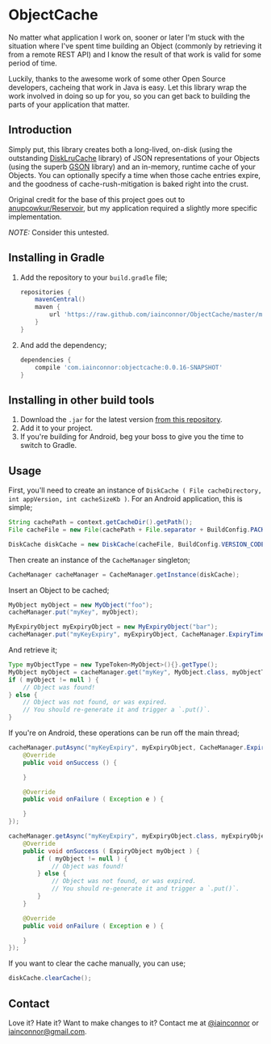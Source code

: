 # ObjectCache

No matter what application I work on, sooner or later I'm stuck with the situation where I've spent time building an Object (commonly by retrieving it from a remote REST API) and I know the result of that work is valid for some period of time.

Luckily, thanks to the awesome work of some other Open Source developers, cacheing that work in Java is easy.
Let this library wrap the work involved in doing so up for you, so you can get back to building the parts of your application that matter.

## Introduction

Simply put, this library creates both a long-lived, on-disk (using the outstanding [DiskLruCache](https://github.com/JakeWharton/DiskLruCache) library) of JSON representations of your Objects (using the superb [GSON](https://code.google.com/p/google-gson/) library) and an in-memory, runtime cache of your Objects. You can optionally specify a time when those cache entries expire, and the goodness of cache-rush-mitigation is baked right into the crust.

Original credit for the base of this project goes out to [anupcowkur/Reservoir](https://github.com/anupcowkur/Reservoir), but my application required a slightly more specific implementation.

*NOTE:* Consider this untested.

## Installing in Gradle

1. Add the repository to your `build.gradle` file;

	``` groovy
	repositories {
		mavenCentral()
    	maven {
        	url 'https://raw.github.com/iainconnor/ObjectCache/master/maven/'
    	}
	}
	```
2. And add the dependency;

	``` groovy
	dependencies {
		compile 'com.iainconnor:objectcache:0.0.16-SNAPSHOT'
	}
	```

## Installing in other build tools

1. Download the `.jar` for the latest version [from this repository](https://github.com/iainconnor/ObjectCache/tree/master/maven/com/iainconnor/objectcache).
2. Add it to your project.
3. If you're building for Android, beg your boss to give you the time to switch to Gradle.

## Usage

First, you'll need to create an instance of `DiskCache ( File cacheDirectory, int appVersion, int cacheSizeKb )`. For an Android application, this is simple;

``` java
String cachePath = context.getCacheDir().getPath();
File cacheFile = new File(cachePath + File.separator + BuildConfig.PACKAGE_NAME);

DiskCache diskCache = new DiskCache(cacheFile, BuildConfig.VERSION_CODE, 1024 * 1024 * 10);
```

Then create an instance of the `CacheManager` singleton;

``` java
CacheManager cacheManager = CacheManager.getInstance(diskCache);
```

Insert an Object to be cached;

``` java
MyObject myObject = new MyObject("foo");
cacheManager.put("myKey", myObject);

MyExpiryObject myExpiryObject = new MyExpiryObject("bar");
cacheManager.put("myKeyExpiry", myExpiryObject, CacheManager.ExpiryTimes.ONE_WEEK.asSeconds());
```

And retrieve it;

``` java
Type myObjectType = new TypeToken<MyObject>(){}.getType();
MyObject myObject = cacheManager.get("myKey", MyObject.class, myObjectType);
if ( myObject != null ) {
	// Object was found!
} else {
	// Object was not found, or was expired.
	// You should re-generate it and trigger a `.put()`.
}
```

If you're on Android, these operations can be run off the main thread;

``` java
cacheManager.putAsync("myKeyExpiry", myExpiryObject, CacheManager.ExpiryTimes.ONE_WEEK.asSeconds(), new PutCallback() {
    @Override
    public void onSuccess () {

    }

    @Override
    public void onFailure ( Exception e ) {

    }
});

cacheManager.getAsync("myKeyExpiry", myExpiryObject.class, myExpiryObjectType, new GetCallback() {
    @Override
    public void onSuccess ( ExpiryObject myObject ) {
		if ( myObject != null ) {
        	// Object was found!
        } else {
        	// Object was not found, or was expired.
        	// You should re-generate it and trigger a `.put()`.
        }
    }

    @Override
    public void onFailure ( Exception e ) {

    }
});
```

If you want to clear the cache manually, you can use;

``` java
diskCache.clearCache();
```

## Contact

Love it? Hate it? Want to make changes to it? Contact me at [@iainconnor](http://www.twitter.com/iainconnor) or [iainconnor@gmail.com](mailto:iainconnor@gmail.com).